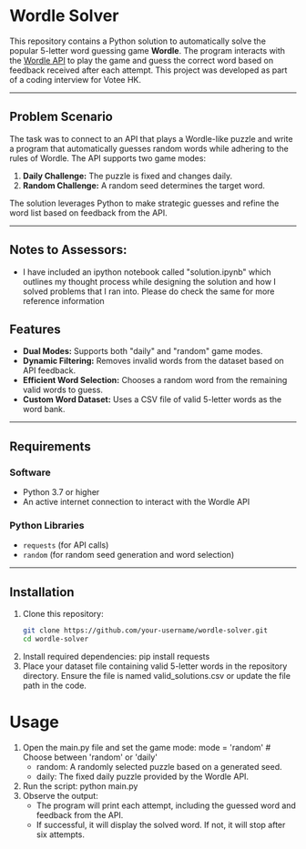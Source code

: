 # Wordle Solver

This repository contains a Python solution to automatically solve the popular 5-letter word guessing game **Wordle**. The program interacts with the [Wordle API](https://wordle.votee.dev:8000/redoc) to play the game and guess the correct word based on feedback received after each attempt. This project was developed as part of a coding interview for Votee HK.

---

## Problem Scenario

The task was to connect to an API that plays a Wordle-like puzzle and write a program that automatically guesses random words while adhering to the rules of Wordle. The API supports two game modes: 

1. **Daily Challenge:** The puzzle is fixed and changes daily.
2. **Random Challenge:** A random seed determines the target word.

The solution leverages Python to make strategic guesses and refine the word list based on feedback from the API.

---
## Notes to Assessors:
* I have included an ipython notebook called "solution.ipynb" which outlines my thought process while designing the solution and how I solved problems that I ran into. Please do check the same for more reference information 

## Features

- **Dual Modes:** Supports both "daily" and "random" game modes.
- **Dynamic Filtering:** Removes invalid words from the dataset based on API feedback.
- **Efficient Word Selection:** Chooses a random word from the remaining valid words to guess.
- **Custom Word Dataset:** Uses a CSV file of valid 5-letter words as the word bank.

---

## Requirements

### Software
- Python 3.7 or higher
- An active internet connection to interact with the Wordle API

### Python Libraries
- `requests` (for API calls)
- `random` (for random seed generation and word selection)

---

## Installation

1. Clone this repository:
   ```bash
   git clone https://github.com/your-username/wordle-solver.git
   cd wordle-solver
2. Install required dependencies:
    pip install requests
3. Place your dataset file containing valid 5-letter words in the repository directory. Ensure the file is named valid_solutions.csv or update the file path in the code.

# Usage
1. Open the main.py file and set the game mode:
    mode = 'random'  # Choose between 'random' or 'daily'
    * random: A randomly selected puzzle based on a generated seed.
    * daily: The fixed daily puzzle provided by the Wordle API.
2. Run the script:
    python main.py
3. Observe the output:
    * The program will print each attempt, including the guessed word and feedback from the API.
    * If successful, it will display the solved word. If not, it will stop after six attempts.